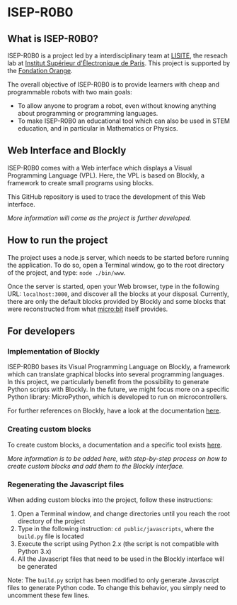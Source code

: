# ISEP-R0B0

## What is ISEP-R0B0?
ISEP-R0B0 is a project led by a interdisciplinary team at [LISITE](http://lisite.isep.fr/), 
the reseach lab at [Institut Supérieur d'Électronique de Paris](https://www.isep.fr/).
This project is supported by the [Fondation Orange](https://www.fondationorange.com/).

The overall objective of ISEP-R0B0 is to provide learners with cheap and programmable robots with two main goals:

- To allow anyone to program a robot, even without knowing anything about programming or programming languages.
- To make ISEP-R0B0 an educational tool which can also be used in STEM education, and in particular in Mathematics or Physics.

## Web Interface and Blockly
ISEP-R0B0 comes with a Web interface which displays a Visual Programming Language (VPL). 
Here, the VPL is based on Blockly, a framework to create small programs using blocks.

This GitHub repository is used to trace the development of this Web interface.

_More information will come as the project is further developed._

## How to run the project
The project uses a node.js server, which needs to be started before running the application.
To do so, open a Terminal window, go to the root directory of the project, and type: `node ./bin/www`.

Once the server is started, open your Web browser, type in the following URL: `localhost:3000`, and discover all the blocks at your disposal.
Currently, there are only the default blocks provided by Blockly and some blocks that were reconstructed from what [micro:bit](http://microbit.org/) itself provides.

## For developers

### Implementation of Blockly
ISEP-R0B0 bases its Visual Programming Language on Blockly, a framework which can translate graphical blocks into several programming languages.
In this project, we particularly benefit from the possibility to generate Python scripts with Blockly. 
In the future, we might focus more on a specific Python library: MicroPython, which is developed to run on microcontrollers.

For further references on Blockly, have a look at the documentation [here](https://developers.google.com/blockly/). 
### Creating custom blocks
To create custom blocks, a documentation and a specific tool exists [here](https://blockly-demo.appspot.com/static/demos/blockfactory/index.html).

_More information is to be added here, with step-by-step process on how to create custom blocks and add them to the Blockly interface._
### Regenerating the Javascript files
When adding custom blocks into the project, follow these instructions:

1. Open a Terminal window, and change directories until you reach the root directory of the project
2. Type in the following instruction: `cd public/javascripts`, where the `build.py` file is located
3. Execute the script using Python 2.x (the script is not compatible with Python 3.x)
4. All the Javascript files that need to be used in the Blockly interface will be generated

Note: The `build.py` script has been modified to only generate Javascript files to generate Python code. 
To change this behavior, you simply need to uncomment these few lines.